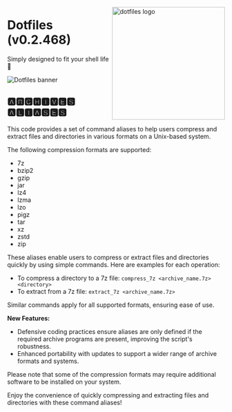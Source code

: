 <!-- markdownlint-disable MD033 MD041 -->

<img src="https://kura.pro/dotfiles/v2/images/logos/dotfiles.svg"
alt="dotfiles logo" width="261" align="right" />

<!-- markdownlint-enable MD033 MD041 -->

# Dotfiles (v0.2.468)

Simply designed to fit your shell life 🐚

![Dotfiles banner][banner]

## 🅰🆁🅲🅷🅸🆅🅴🆂 🅰🅻🅸🅰🆂🅴🆂

This code provides a set of command aliases to help users compress and
extract files and directories in various formats on a Unix-based system.

The following compression formats are supported:

* 7z
* bzip2
* gzip
* jar
* lz4
* lzma
* lzo
* pigz
* tar
* xz
* zstd
* zip

These aliases enable users to compress or extract files and directories
quickly by using simple commands. Here are examples for each operation:

* To compress a directory to a 7z file: `compress_7z <archive_name.7z> <directory>`
* To extract from a 7z file: `extract_7z <archive_name.7z>`

Similar commands apply for all supported formats, ensuring ease of use.

**New Features:**

* Defensive coding practices ensure aliases are only defined if the required archive programs are present, improving the script's robustness.
* Enhanced portability with updates to support a wider range of archive formats and systems.

Please note that some of the compression formats may require additional
software to be installed on your system.

Enjoy the convenience of quickly compressing and extracting files and
directories with these command aliases!

[banner]: https://kura.pro/dotfiles/v2/images/titles/title-dotfiles.svg
